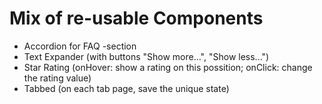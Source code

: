 # Mix of re-usable Components

- Accordion for FAQ -section
- Text Expander (with buttons "Show more...", "Show less...")
- Star Rating (onHover: show a rating on this possition; onClick: change the rating value)
- Tabbed (on each tab page, save the unique state)